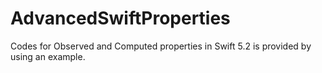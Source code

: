 # AdvancedSwiftProperties
Codes for Observed and Computed properties in Swift 5.2 is provided by using an example.
